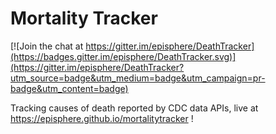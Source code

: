 # Mortality Tracker

[![Join the chat at https://gitter.im/episphere/DeathTracker](https://badges.gitter.im/episphere/DeathTracker.svg)](https://gitter.im/episphere/DeathTracker?utm_source=badge&utm_medium=badge&utm_campaign=pr-badge&utm_content=badge)

Tracking causes of death reported by CDC data APIs, live at https://episphere.github.io/mortalitytracker !
